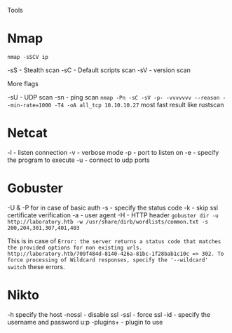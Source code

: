 Tools

# Nmap

`nmap -sSCV ip`

-sS - Stealth scan
-sC - Default scripts scan
-sV - version scan

More flags

-sU - UDP scan
-sn - ping scan
`nmap -Pn -sC -sV -p- -vvvvvvv --reason --min-rate=1000 -T4 -oA all_tcp 10.10.10.27`
most fast result like rustscan
# Netcat

-l - listen connection
-v - verbose mode
-p - port to listen on
-e - specify the program to execute
-u - connect to udp ports

# Gobuster

-U & -P for in case of basic auth
-s - specify the status code
-k - skip ssl certificate verification
-a - user agent
-H - HTTP header 
`gobuster dir -u http://laboratory.htb -w /usr/share/dirb/wordlists/common.txt -s 200,204,301,307,401,403`

This is in case of `Error: the server returns a status code that matches the provided options for non existing urls. http://laboratory.htb/709f484d-8140-426a-81bc-1f28bab1c10c => 302. To force processing of Wildcard responses, specify the '--wildcard' switch`
these errors.


# Nikto

-h specify the host
-nossl - disable ssl 
-ssl - force ssl
-id - specify the username and password u:p
-plugins+ - plugin to use

